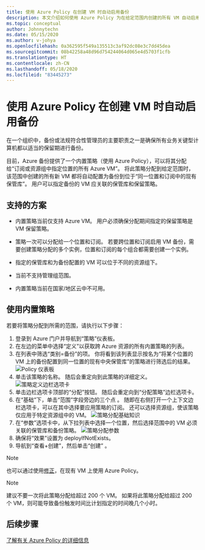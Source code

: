 ```yaml
---
title: 使用 Azure Policy 在创建 VM 时自动启用备份
description: 本文介绍如何使用 Azure Policy 为在给定范围内创建的所有 VM 自动启用备份
ms.topic: conceptual
author: Johnnytechn
ms.date: 05/15/2020
ms.author: v-johya
ms.openlocfilehash: 0a362595f549a135513c3af92dc08e3c7dd45dea
ms.sourcegitcommit: 08b42258a48d96d754244064d065e4d5703f1cfb
ms.translationtype: HT
ms.contentlocale: zh-CN
ms.lasthandoff: 05/18/2020
ms.locfileid: "83445273"
---
```

# <a name="auto-enable-backup-on-vm-creation-using-azure-policy"></a>使用 Azure Policy 在创建 VM 时自动启用备份

在一个组织中，备份或法规符合性管理员的主要职责之一是确保所有业务关键型计算机都以适当的保留期进行备份。

目前，Azure 备份提供了一个内置策略（使用 Azure Policy），可以将其分配给“订阅或资源组中指定位置的所有 Azure VM”。 将此策略分配到给定范围时，该范围中创建的所有新 VM 都将自动配置为备份到位于“同一位置和订阅中的现有保管库”。 用户可以指定备份的 VM 应关联的保管库和保留策略。

## <a name="supported-scenarios"></a>支持的方案

* 内置策略当前仅支持 Azure VM。 用户必须确保分配期间指定的保留策略是 VM 保留策略。

* 策略一次可以分配给一个位置和订阅。 若要跨位置和订阅启用 VM 备份，需要创建策略分配的多个实例，位置和订阅的每个组合都需要创建一个实例。

* 指定的保管库和为备份配置的 VM 可以位于不同的资源组下。

* 当前不支持管理组范围。

* 内置策略当前在国家/地区云中不可用。

## <a name="using-the-built-in-policy"></a>使用内置策略

若要将策略分配到所需的范围，请执行以下步骤：

1. 登录到 Azure 门户并导航到“策略”仪表板。
2. 在左边的菜单中选择“定义”以获取跨 Azure 资源的所有内置策略的列表。
3. 在列表中筛选“类别=备份”的项。 你将看到该列表显示按名为“将某个位置的 VM 上的备份配置到同一位置的现有中央保管库”的策略进行筛选后的结果。
![Policy 仪表板](./media/backup-azure-auto-enable-backup/policy-dashboard.png)
4. 单击该策略的名称。 随后会重定向到此策略的详细定义。
![策略定义边栏选项卡](./media/backup-azure-auto-enable-backup/policy-definition-blade.png)
5. 单击边栏选项卡顶部的“分配”按钮。 随后会重定向到“分配策略”边栏选项卡。
6. 在“基础”下，单击“范围”字段旁边的三个点 。 随即在右侧打开一个上下文边栏选项卡，可以在其中选择要应用策略的订阅。 还可以选择资源组，使该策略仅应用于特定资源组中的 VM。
![策略分配基础知识](./media/backup-azure-auto-enable-backup/policy-assignment-basics.png)
7. 在“参数”选项卡中，从下拉列表中选择一个位置，然后选择范围中的 VM 必须关联的保管库和备份策略。
![策略分配参数](./media/backup-azure-auto-enable-backup/policy-assignment-parameters.png)
8. 确保将“效果”设置为 deployIfNotExists。
9. 导航到“查看+创建”，然后单击“创建” 。

> [!NOTE]
>
> 也可以通过使用[修正](/governance/policy/how-to/remediate-resources)，在现有 VM 上使用 Azure Policy。

> [!NOTE]
>
> 建议不要一次将此策略分配给超过 200 个 VM。 如果将此策略分配给超过 200 个 VM，则可能导致备份触发时间比计划指定的时间晚几个小时。

## <a name="next-steps"></a>后续步骤

[了解有关 Azure Policy 的详细信息](/governance/policy/overview)

